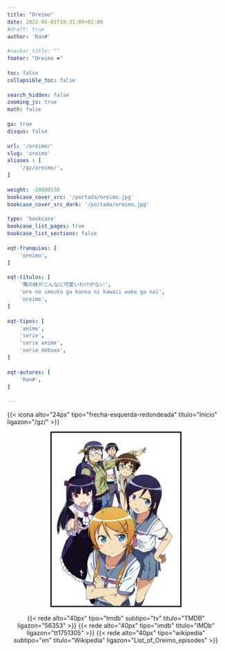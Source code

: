 ```yaml
---
title: "Oreimo"
date: 2022-05-01T19:31:00+02:00
#draft: true
author: 'Ran#'

#navbar_title: ""
footer: "Oreimo ❤️"

toc: false
collapsible_toc: false

search_hidden: false
zooming_js: true
math: false

ga: true
disqus: false

url: '/oreimo/'
slug: 'oreimo'
aliases : [
    '/gz/oreimo/',
]

weight: -20090130
bookcase_cover_src: '/portada/oreimo.jpg'
bookcase_cover_src_dark: '/portada/oreimo.jpg'

type: 'bookcase'
bookcase_list_pages: true
bookcase_list_sections: false

eqt-franquias: [
    'oreimo',
]

eqt-titulos: [
    '俺の妹がこんなに可愛いわけがない',
    'ore no imouto ga konna ni kawaii wake ga nai',
    'oreimo',
]

eqt-tipos: [
    'anime',
    'serie',
    'serie anime',
    'serie debuxo',
]

eqt-autores: [
    'Ran#',
]

---
```


{{< icona alto="24px" tipo="frecha-esquerda-redondeada" titulo="Inicio" ligazon="/gz/" >}}

<div style="text-align: center">
<img style="border: 3px solid currentColor" height=400 title="oreimo" alt="oreimo" src="/portada/oreimo.jpg">

{{< rede alto="40px" tipo="tmdb" subtipo="tv" titulo="TMDB" ligazon="56353" >}}
{{< rede alto="40px" tipo="imdb" titulo="IMDb" ligazon="tt1751305" >}}
{{< rede alto="40px" tipo="wikipedia" subtipo="en" titulo="Wikipedia" ligazon="List_of_Oreimo_episodes" >}}
</div>
